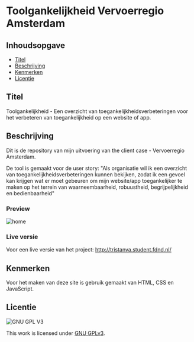 # Toolgankelijkheid Vervoerregio Amsterdam

## Inhoudsopgave

  * [Titel](#titel)
  * [Beschrijving](#beschrijving)
  * [Kenmerken](#kenmerken)
  * [Licentie](#licentie)

## Titel
Toolgankelijkheid - Een overzicht van toegankelijkheidsverbeteringen voor het verbeteren van toegankelijkheid op een website of app.

## Beschrijving
Dit is de repository van mijn uitvoering van the client case - Vervoerregio Amsterdam.

De tool is gemaakt voor de user story: "Als organisatie wil ik een overzicht van toegankelijkheidsverbeteringen kunnen bekijken, zodat ik een gevoel kan krijgen wat er moet gebeuren om mijn website/app toegankelijker te maken op het terrein van waarneembaarheid, robuustheid, begrijpelijkheid en bedienbaarheid"

### Preview
![home](https://user-images.githubusercontent.com/43402897/195668597-52511514-9cc2-4a91-a856-d0be7d19a44c.png)

### Live versie
Voor een live versie van het project: http://tristanva.student.fdnd.nl/

## Kenmerken
Voor het maken van deze site is gebruik gemaakt van HTML, CSS en JavaScript.

## Licentie

![GNU GPL V3](https://www.gnu.org/graphics/gplv3-127x51.png)

This work is licensed under [GNU GPLv3](./LICENSE).
